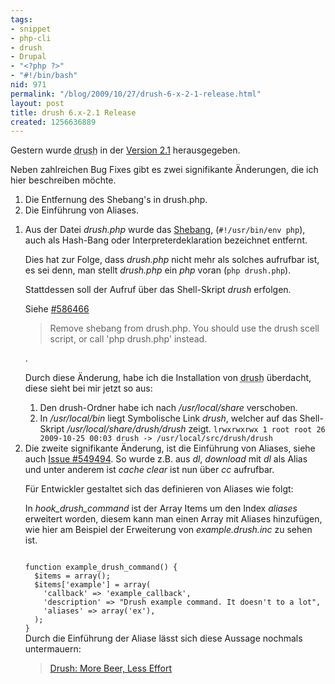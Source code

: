 ```yaml
---
tags:
- snippet
- php-cli
- drush
- Drupal
- "<?php ?>"
- "#!/bin/bash"
nid: 971
permalink: "/blog/2009/10/27/drush-6-x-2-1-release.html"
layout: post
title: drush 6.x-2.1 Release
created: 1256636889
---
```

Gestern wurde <acronym title="Drupal Shell">drush</acronym> in der <a href="http://drupal.org/node/614830" title="Version 2.1 Release Node">Version 2.1</a> herausgegeben.

Neben zahlreichen Bug Fixes gibt es zwei signifikante Änderungen, die ich hier beschreiben möchte.
<ol>
<li>Die Entfernung des Shebang's in drush.php.</li>
<li>Die Einführung von Aliases. </li>
</ol>
<!--break-->
<ol>
<li>Aus der Datei <i>drush.php</i> wurde das <a href="http://de.wikipedia.org/wiki/Shebang">Shebang</a>, (<code>#!/usr/bin/env php</code>), auch als Hash-Bang oder Interpreterdeklaration bezeichnet entfernt. <p>Dies hat zur Folge, dass <i>drush.php</i> nicht mehr als solches aufrufbar ist, es sei denn, man stellt <i>drush.php</i> ein <i>php</i> voran (<code>php drush.php</code>).</p><p>Stattdessen soll der Aufruf über das Shell-Skript <i>drush</i> erfolgen.</p><p>Siehe <a href="http://drupal.org/node/586466" title="Issue #586466">#586466</a> <blockquote>Remove shebang from drush.php. You should use the drush scell script, or call 'php drush.php' instead.</blockquote>.
<p>Durch diese Änderung, habe ich die Installation von <acronym title="Drupal Shell">drush</acronym>  überdacht, diese sieht bei mir jetzt so aus: </p>
<ol>
<li>Den drush-Ordner habe ich nach <i>/usr/local/share</i> verschoben.</li>
<li>In <i>/usr/local/bin</i> liegt Symbolische Link <i>drush</i>, welcher auf das Shell-Skript <i>/usr/local/share/drush/drush</i> zeigt.
<code>lrwxrwxrwx 1 root root 26 2009-10-25 00:03 drush -> /usr/local/src/drush/drush</code>
</li>
</ol>
  </li>
<li>Die zweite signifikante Änderung, ist die Einführung von Aliases, siehe auch <a href="http://drupal.org/node/549494" title="Issue #549494">Issue #549494</a>. So wurde z.B. aus <i>dl</i>, <i>download</i> mit <i>dl</i> als Alias und unter anderem ist <i>cache clear</i> ist nun über <i>cc</i> aufrufbar.  
<p>Für Entwickler gestaltet sich das definieren von Aliases wie folgt:</p><p>In <i>hook_drush_command</i> ist der Array Items um den Index <i>aliases</i> erweitert worden, diesem kann man einen Array mit Aliases hinzufügen, wie hier am Beispiel der Erweiterung von <i>example.drush.inc</i> zu sehen ist.</p>
<code type="php">
function example_drush_command() {
  $items = array();
  $items['example'] = array(
    'callback' => 'example_callback',
    'description' => "Drush example command. It doesn't to a lot",
    'aliases' => array('ex'),
  );
}
</code>
Durch die Einführung der Aliase lässt sich diese Aussage nochmals untermauern:
<blockquote>
<a href="http://developmentseed.org/blog/2009/jun/19/drush-more-beer-less-effort">Drush: More Beer, Less Effort</a>
</blockquote>
</li>
</ol>
